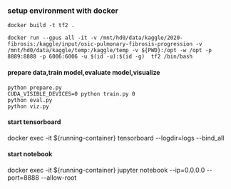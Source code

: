 ### setup environment with docker
```
docker build -t tf2 .

docker run --gpus all -it -v /mnt/hd0/data/kaggle/2020-fibrosis:/kaggle/input/osic-pulmonary-fibrosis-progression -v /mnt/hd0/data/kaggle/temp:/kaggle/temp -v ${PWD}:/opt -w /opt -p 8889:8888 -p 6006:6006 -u $(id -u):$(id -g)  tf2 /bin/bash
```

#### prepare data,train model,evaluate model,visualize

```
python prepare.py
CUDA_VISIBLE_DEVICES=0 python train.py 0
python eval.py
python viz.py
```

#### start tensorboard
docker exec -it ${running-container}
tensorboard --logdir=logs --bind_all

#### start notebook
docker exec -it ${running-container}
jupyter notebook --ip=0.0.0.0 --port=8888 --allow-root
